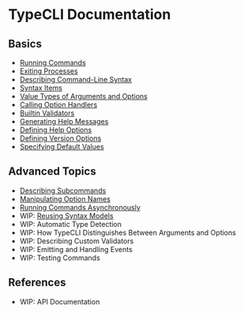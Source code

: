 # TypeCLI Documentation

## Basics

* [Running Commands](./running_commands.md)
* [Exiting Processes](./exiting_processes.md)
* [Describing Command-Line Syntax](./describing_command-line_syntax.md)
* [Syntax Items](./syntax_items.md)
* [Value Types of Arguments and Options](./value_types_of_arguments_and_options.md)
* [Calling Option Handlers](./calling_option_handlers.md)
* [Builtin Validators](./builtin_validators.md)
* [Generating Help Messages](./generating_help_messages.md)
* [Defining Help Options](./defining_help_options.md)
* [Defining Version Options](./defining_version_options.md)
* [Specifying Default Values](./specifying_default_values.md)

## Advanced Topics

* [Describing Subcommands](./describing_subcommands.md)
* [Manipulating Option Names](./manipulating_option_names.md)
* [Running Commands Asynchronously](./running_commands_asynchronously.md)
* WIP: [Reusing Syntax Models](./reusing_syntax_models.md)
* WIP: Automatic Type Detection
* WIP: How TypeCLI Distinguishes Between Arguments and Options
* WIP: Describing Custom Validators
* WIP: Emitting and Handling Events
* WIP: Testing Commands

## References

* WIP: API Documentation


